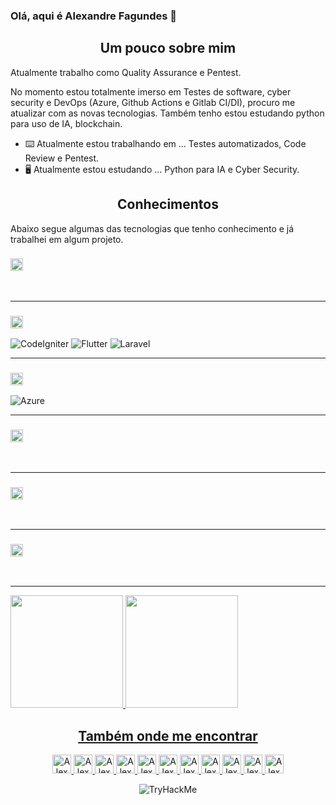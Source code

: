 ### Olá, aqui é Alexandre Fagundes 👋

<h2 align="center">Um pouco sobre mim</h2>

Atualmente trabalho como Quality Assurance e Pentest.

No momento estou totalmente imerso em Testes de software, cyber security e DevOps (Azure, Github Actions e Gitlab CI/DI), procuro me atualizar com as novas tecnologias. Também tenho estou estudando python para uso de IA, blockchain.

- :keyboard: Atualmente estou trabalhando em ... Testes automatizados, Code Review e Pentest.
- :desktop_computer: Atualmente estou estudando ... Python para IA e Cyber Security.  

<h2 align="center">Conhecimentos</h2>

Abaixo segue algumas das tecnologias que tenho conhecimento e já trabalhei em algum projeto.

<h3><img height="20px" src="https://img.shields.io/badge/Database-979a9b"/></h3>
<span><img src="https://img.shields.io/badge/MySQL-00758F" alt=""/></span>
<span><img src="https://img.shields.io/badge/Microsoft_SQL_Server-red" alt=""/></span>
<span><img src="https://img.shields.io/badge/MongoDB-4C9C3E" alt=""/></span>
<span><img src="https://img.shields.io/badge/redis-DC382C" alt=""/></span>
<span><img src="https://img.shields.io/badge/Firebase-FECC2D" alt=""/></span>
<hr>

<h3><img height="20px" src="https://img.shields.io/badge/Framework-979a9b"/></h3>
<span><img src="https://img.shields.io/badge/Codeigniter-red" alt="CodeIgniter"/></span>
<span><img src="https://img.shields.io/badge/Flutter-67BCEA" alt="Flutter"/></span>
<span><img src="https://img.shields.io/badge/Laravel-FA5F54" alt="Laravel"/></span>
<hr>

<h3><img height="20px" src="https://img.shields.io/badge/Plataform-979a9b"/></h3>
<span><img src="https://img.shields.io/badge/Azure-31AEEA" alt="Azure"/></span>
<span><img src="https://img.shields.io/badge/Github-black" alt=""/></span>
<span><img src="https://img.shields.io/badge/Gitlab-FA982B" alt=""/></span>
<span><img src="https://img.shields.io/badge/Heroku-5F2CA6" alt=""/></span>
<span><img src="https://img.shields.io/badge/Netlify-79D4CC" alt=""/></span>
<span><img src="https://img.shields.io/badge/Vercel-black" alt=""/></span>
<hr>

<h3><img height="20px" src="https://img.shields.io/badge/Library-979a9b"/></h3>
<span><img src="https://img.shields.io/badge/Eslint-8080F2" alt=""/></span>
<span><img src="https://img.shields.io/badge/Mongoose-A03333" alt=""/></span>
<span><img src="https://img.shields.io/badge/Pylint-F6E59D" alt=""/></span>
<span><img src="https://img.shields.io/badge/Pep8-%231B374D" alt=""/></span>
<span><img src="https://img.shields.io/badge/Flake8-00C99E" alt=""/></span>
<span><img src="https://img.shields.io/badge/Isort-EF8336" alt=""/></span>
<span><img src="https://img.shields.io/badge/Bandit-FAD74D" alt=""/></span>
<span><img src="https://img.shields.io/badge/Cypress-A3E7CB" alt=""/></span>
<span><img src="https://img.shields.io/badge/Jest-15C213" alt=""/></span>
<span><img src="https://img.shields.io/badge/Mochajs-%238D6748" alt=""/></span>
<hr>

<h3><img height="20px" src="https://img.shields.io/badge/Language-979a9b"/></h3>
<span><img src="https://img.shields.io/badge/PHP-%23777BB3" alt=""/></span>
<span><img src="https://img.shields.io/badge/Javascript-%23F7E01D" alt=""/></span>
<span><img src="https://img.shields.io/badge/Python-%23306B9B" alt=""/></span>
<hr>

<h3><img height="20px" src="https://img.shields.io/badge/Tool-979a9b"/></h3>
<span><img src="https://img.shields.io/badge/Jmeter-%23D22229" alt=""/></span>
<span><img src="https://img.shields.io/badge/VSCode-%2348AEF2" alt=""/></span>
<span><img src="https://img.shields.io/badge/Postman-%23F35722" alt=""/></span>
<span><img src="https://img.shields.io/badge/Git-%23F15233" alt=""/></span>
<span><img src="https://img.shields.io/badge/Figma-%23A25AFF" alt=""/></span>
<span><img src="https://img.shields.io/badge/Notion-black" alt=""/></span>
<hr>

<div>
<a href="https://github.com/alfagundes">
<img loading="lazy" height="180em" src="https://github-readme-stats.vercel.app/api/top-langs/?username=alfagundes&layout=compact&langs_count=7&theme=dark"/>
<img loading="lazy" height="180em" src="https://github-readme-stats.vercel.app/api?username=alfagundes&show_icons=true&theme=dark&include_all_commits=true&count_private=true"/>
</div>

<h2 align="center">Também onde me encontrar</h2>

<p align="center">
    <a href="https://stackoverflow.com/users/15316751/alexandre-araújo-fagundes?tab=profile">
        <img src="https://www.vectorlogo.zone/logos/stackoverflow/stackoverflow-icon.svg" alt="Alexandre Fagundes Stack Overflow Profile" height="30" width="30">
    </a>
    <a href="https://www.codewars.com/users/alfagundes">
        <img src="https://camo.githubusercontent.com/c6341567c3ede1b4ee0935509a378c482153026f/687474703a2f2f7777772e736f66746c61622e6e7475612e67722f7e6e69636b69652f696d616765732f6c6f676f2f636f6465776172732e706e67" alt="Alexandre Fagundes Codewars Profile" height="30" width="30">
    </a>
    <a href="https://dev.to/alfagundes" style="display: inline;">
        <img src="https://lh3.googleusercontent.com/mmiuKzIq5YPFyjrfFsiNqeGuJY-Rp6wVvE8kus6vuunOnqInN16GTCCUX1937vEbKw" alt="Alexandre Fagundes DEV Profile" height="30" width="30">
    </a>
    <a href="https://tryhackme.com/p/alexandre.araujo">
        <img src="https://tryhackme.com/img/favicon.png" alt="Alexandre Fagundes TryHackMe Profile" height="30" width="30"/>
    </a>
    <a href="https://codesandbox.io/u/alfagundes">
        <img src="https://www.saashub.com/images/app/service_logos/9/ae995212f366/large.png?1528180811" alt="Alexandre Fagundes CodeSandbox Profile" height="30" width="30">
    </a>
    <a href="https://codepen.io/alfagundes">
        <img src="https://www.vectorlogo.zone/logos/codepen/codepen-tile.svg" alt="Alexandre Fagundes Codepen Profile" height="30" width="30">
    </a>
    <a href="https://replit.com/@alfagundes">
        <img src="https://www.vectorlogo.zone/logos/replit/replit-icon.svg" alt="Alexandre Fagundes Repl.it Profile" height="30" width="30">
    </a>
    <a href="https://www.producthunt.com/@al">
        <img src="https://www.vectorlogo.zone/logos/producthunt/producthunt-icon.svg" alt="Alexandre Fagundes Producthunt Profile" height="30" width="30">
    </a>
    <a href="https://www.producthunt.com/@a1exandr3">
        <img src="https://www.vectorlogo.zone/logos/producthunt/producthunt-icon.svg" alt="Alexandre Fagundes Producthunt Profile" height="30" width="30">
    </a>
    <a href="https://app.daily.dev/a1exandr3">
        <img src="https://daily-now-res.cloudinary.com/image/upload/v1614088267/landing/Daily.dev_logo.png" alt="Alexandre Fagundes daily dot dev Profile" height="30" width="30">
    </a>
    <a href="https://peerlist.io/a1exandr3">
        <img src="https://pbs.twimg.com/profile_images/1501427040847011842/ebLQEugq_400x400.jpg" alt="Alexandre Fagundes Peerlist Profile" height="30" width="30">
    </a>
</p>

<div align="center">
    <img src="https://tryhackme-badges.s3.amazonaws.com/alexandre.araujo.png" alt="TryHackMe">
</div>